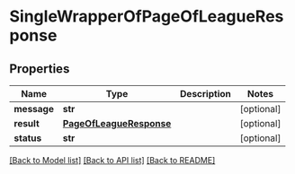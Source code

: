 # SingleWrapperOfPageOfLeagueResponse

## Properties
Name | Type | Description | Notes
------------ | ------------- | ------------- | -------------
**message** | **str** |  | [optional] 
**result** | [**PageOfLeagueResponse**](PageOfLeagueResponse.md) |  | [optional] 
**status** | **str** |  | [optional] 

[[Back to Model list]](../README.md#documentation-for-models) [[Back to API list]](../README.md#documentation-for-api-endpoints) [[Back to README]](../README.md)

